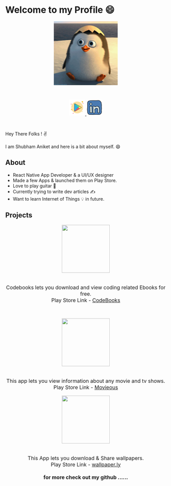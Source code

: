 Welcome to my Profile 😄
=====================
<p align="center">
<img src="https://github.com/shubhamaniket/shubhamaniket/blob/master/giphy.gif" width="200" height="200" align="center">
</p>

<br>

<p align="center">
<a href="https://play.google.com/store/apps/collection/cluster?clp=igM5ChkKEzYxMzM5MTE3NjQ4OTA5MzI3MzYQCBgDEhoKFGNvbS5kdW9jb2RlcnMudW5rZXB0EAEYAxgB:S:ANO1ljKZk7s&gsr=CjyKAzkKGQoTNjEzMzkxMTc2NDg5MDkzMjczNhAIGAMSGgoUY29tLmR1b2NvZGVycy51bmtlcHQQARgDGAE%3D:S:ANO1ljJ6nrM&hl=en" target="_blank">
<img src="https://raw.githubusercontent.com/shubhamaniket/shubhamaniket/master/play.png" width="50" height="50">
</a>
<a href="https://www.linkedin.com/in/shubhamaniket/" target="_blank">
<img src="linkedin.png" width="50" height="50">
</a>
</p>

<br>
<p>
Hey There Folks ! ✌<br><br>
I am Shubham Aniket and here is a bit about myself. 😄 
</p>
<h2>About</h3>
<ul>
<li>React Native App Developer & a UI/UX designer</li>
<li>Made a few Apps & launched them on Play Store.</li>
<li>Love to play guitar 🎸</li>
<li>Currently trying to write dev articles ✍</li>
<li>Want to learn Internet of Things 💡 in future.</li>
</ul>

<h2>Projects</h2>
<p align="center">
<img src="https://lh3.googleusercontent.com/kkAlBOWdbQWJdjNEJlULiOgvGUWsguEHlzb8sgIy_VNI1LgtEHWH46wtmdutgJTEFWg2=s180" height="150" width="150">
<br><br>
<p style="font-size:16px" align="center">
Codebooks lets you download and view coding related Ebooks for free.<br>
Play Store Link - <a href="https://play.google.com/store/apps/details?id=com.codebooks&hl=en" target="_blank">CodeBooks</a>
</p>
<br>
</p>
<p align="center">
<img src="https://lh3.googleusercontent.com/XHbVTIIfF_-UZ8TMwInVOp1ulu8mpx_G5jgF_oOCND8zg94XHMqWjpsKmMaOJfTqJ6CV=s180" height="150" width="150">
<br><br>
<p style="font-size:16px" align="center">
This app lets you view information about any movie and tv shows.<br>
Play Store Link - <a href="https://play.google.com/store/apps/details?id=com.duocoders.movieous&hl=en" target="_blank">Movieous</a>
</p>
</p>
<p align="center">
<img src="https://lh3.googleusercontent.com/tZyTSHd5SnQwvrD4dFxrzVC-el2MJwucRfZZ9t2vrK354nMlvsHlMYsP98KquBMjY_k=s180" height="150" width="150">
<br><br>
<p style="font-size:16px" align="center">
This App lets you download & Share wallpapers.<br>
Play Store Link - <a href="https://play.google.com/store/apps/details?id=com.ducoders.fandom&hl=en" target="_blank">wallpaper.ly</a>
<br><br>
<b>for more check out my github ......</b>
</p>
</p>


